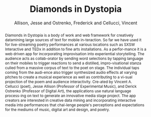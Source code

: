 --- 
  title: "Diamonds in Dystopia" 
  abstract: "Diamonds in Dystopia is a body of work and web framework for creatively datamining large sources of text for mobile in-teraction. So far we have used it for live-streaming poetry performances at various locations such as SXSW Interactive and TEDx in addition to fine arts installations. As a perfor-mance it is a web driven app for incorporating improvisation into experiential storytelling. The audience acts as collab-orator by sending word selections by tapping language on their mobiles to trigger reactions to send a distilled, impro-visational stanza culled from a massive corpus of text to the poet on stage. The individual taps coming from the audi-ence also trigger synthesized audio effects at varying pitches to create a musical experience as well as contributing to a vi-sual projection of the poem and audience interactivity. Cre-ated by Vincent A. Cellucci (poet), Jesse Allison (Professor of Experimental Music), and Derick Ostrenko (Professor of Digital Art), the applications use natural language process-ing on text to generate an innovative media stage project. The app creators are interested in creative data mining and incorporating interactive media into performances that chal-lenge people's perceptions and expectations for the mediums of music, digital art and design, and poetry." 
  address: "London" 
  author: "Allison, Jesse and Ostrenko, Frederick and Cellucci, Vincent" 
  booktitle: "Proceedings of the International Web Audio Conference" 
  editor: "Allison, Jesse and Ostrenko, Frederick and Cellucci, Vincent" 
  month: "Proceedings of the International Web Audio Conference"
  pages: "2--3" 
  publisher: "Queen Mary University of London" 
  series: "WAC '17"
  type: "Performance"  
  year: "2017" 
  id: "2017_EA_82" 
  tags: year2017 
---
